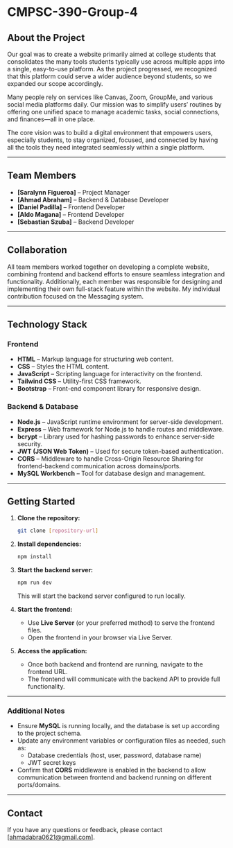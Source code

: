 # CMPSC-390-Group-4

## About the Project 
Our goal was to create a website primarily aimed at college students that consolidates the many tools students typically use across multiple apps into a single, easy-to-use platform. As the project progressed, we recognized that this platform could serve a wider audience beyond students, so we expanded our scope accordingly.

Many people rely on services like Canvas, Zoom, GroupMe, and various social media platforms daily. Our mission was to simplify users’ routines by offering one unified space to manage academic tasks, social connections, and finances—all in one place.

The core vision was to build a digital environment that empowers users, especially students, to stay organized, focused, and connected by having all the tools they need integrated seamlessly within a single platform.

---

## Team Members

* **\[Saralynn Figueroa]** – Project Manager
* **\[Ahmad Abraham]** – Backend & Database Developer
* **\[Daniel Padilla]** – Frontend Developer
* **\[Aldo Magana]** – Frontend Developer
* **\[Sebastian Szuba]** – Backend Developer


---

## Collaboration

All team members worked together on developing a complete website, combining frontend and backend efforts to ensure seamless integration and functionality. Additionally, each member was responsible for designing and implementing their own full-stack feature within the website. My individual contribution focused on the Messaging system.

---

## Technology Stack

### Frontend

* **HTML** – Markup language for structuring web content.
* **CSS** – Styles the HTML content.
* **JavaScript** – Scripting language for interactivity on the frontend.
* **Tailwind CSS** – Utility-first CSS framework.
* **Bootstrap** – Front-end component library for responsive design.

### Backend & Database

* **Node.js** – JavaScript runtime environment for server-side development.
* **Express** – Web framework for Node.js to handle routes and middleware.
* **bcrypt** – Library used for hashing passwords to enhance server-side security.
* **JWT (JSON Web Token)** – Used for secure token-based authentication.
* **CORS** – Middleware to handle Cross-Origin Resource Sharing for frontend-backend communication across domains/ports.
* **MySQL Workbench** – Tool for database design and management.

---

## Getting Started

1. **Clone the repository:**

   ```bash
   git clone [repository-url]
   ```

2. **Install dependencies:**

   ```bash
   npm install
   ```

3. **Start the backend server:**

   ```bash
   npm run dev
   ```

   This will start the backend server configured to run locally.

4. **Start the frontend:**

   * Use **Live Server** (or your preferred method) to serve the frontend files.
   * Open the frontend in your browser via Live Server.

5. **Access the application:**

   * Once both backend and frontend are running, navigate to the frontend URL.
   * The frontend will communicate with the backend API to provide full functionality.

---

### Additional Notes

* Ensure **MySQL** is running locally, and the database is set up according to the project schema.
* Update any environment variables or configuration files as needed, such as:
  * Database credentials (host, user, password, database name)
  * JWT secret keys
* Confirm that **CORS** middleware is enabled in the backend to allow communication between frontend and backend running on different ports/domains.

---

## Contact

If you have any questions or feedback, please contact \[ahmadabra0621@gmail.com].

